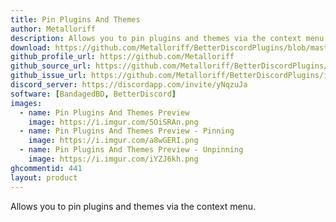 ```yaml
---
title: Pin Plugins And Themes
author: Metalloriff
description: Allows you to pin plugins and themes via the context menu.
download: https://github.com/Metalloriff/BetterDiscordPlugins/blob/master/PinPluginsAndThemes.plugin.js
github_profile_url: https://github.com/Metalloriff
github_source_url: https://github.com/Metalloriff/BetterDiscordPlugins/blob/master/PinPluginsAndThemes.plugin.js
github_issue_url: https://github.com/Metalloriff/BetterDiscordPlugins/issues/
discord_server: https://discordapp.com/invite/yNqzuJa
software: [BandagedBD, BetterDiscord]
images:
  - name: Pin Plugins And Themes Preview
    image: https://i.imgur.com/5OiSRAn.png
  - name: Pin Plugins And Themes Preview - Pinning
    image: https://i.imgur.com/a8wGERI.png
  - name: Pin Plugins And Themes Preview - Unpinning
    image: https://i.imgur.com/iYZJ6kh.png
ghcommentid: 441
layout: product
---
```

Allows you to pin plugins and themes via the context menu.